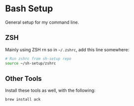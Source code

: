 # Bash Setup

General setup for my command line.

## ZSH

Mainly using ZSH rn so in `~/.zshrc`, add this line somewhere:

```sh
# Run zshrc from sh-setup repo
source ~/sh-setup/zshrc
```

## Other Tools

Install these tools as well, with the following:

```sh
brew install ack
```
